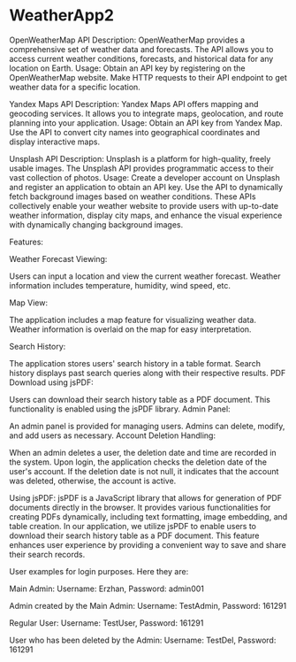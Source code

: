 # WeatherApp2
OpenWeatherMap API
Description: OpenWeatherMap provides a comprehensive set of weather data and forecasts. The API allows you to access current weather conditions, forecasts, and historical data for any location on Earth. Usage: Obtain an API key by registering on the OpenWeatherMap website. Make HTTP requests to their API endpoint to get weather data for a specific location.

Yandex Maps API
Description: Yandex Maps API offers mapping and geocoding services. It allows you to integrate maps, geolocation, and route planning into your application. Usage: Obtain an API key from Yandex Map. Use the API to convert city names into geographical coordinates and display interactive maps.

Unsplash API
Description: Unsplash is a platform for high-quality, freely usable images. The Unsplash API provides programmatic access to their vast collection of photos. Usage: Create a developer account on Unsplash and register an application to obtain an API key. Use the API to dynamically fetch background images based on weather conditions. These APIs collectively enable your weather website to provide users with up-to-date weather information, display city maps, and enhance the visual experience with dynamically changing background images.

Features:

Weather Forecast Viewing:

Users can input a location and view the current weather forecast.
Weather information includes temperature, humidity, wind speed, etc.

Map View:

The application includes a map feature for visualizing weather data.
Weather information is overlaid on the map for easy interpretation.

Search History:

The application stores users' search history in a table format.
Search history displays past search queries along with their respective results.
PDF Download using jsPDF:

Users can download their search history table as a PDF document.
This functionality is enabled using the jsPDF library.
Admin Panel:

An admin panel is provided for managing users.
Admins can delete, modify, and add users as necessary.
Account Deletion Handling:

When an admin deletes a user, the deletion date and time are recorded in the system.
Upon login, the application checks the deletion date of the user's account.
If the deletion date is not null, it indicates that the account was deleted, otherwise, the account is active.

Using jsPDF:
jsPDF is a JavaScript library that allows for generation of PDF documents directly in the browser. It provides various functionalities for creating PDFs dynamically, including text formatting, image embedding, and table creation. In our application, we utilize jsPDF to enable users to download their search history table as a PDF document. This feature enhances user experience by providing a convenient way to save and share their search records.
<script src="https://cdnjs.cloudflare.com/ajax/libs/jspdf/1.5.3/jspdf.min.js"></script>
<script src="https://cdnjs.cloudflare.com/ajax/libs/jspdf-autotable/3.2.3/jspdf.plugin.autotable.min.js"></script>


User examples for login purposes. Here they are:

Main Admin:
Username: Erzhan,
Password: admin001

Admin created by the Main Admin:
Username: TestAdmin,
Password: 161291

Regular User:
Username: TestUser,
Password: 161291

User who has been deleted by the Admin:
Username: TestDel,
Password: 161291


